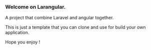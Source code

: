 ### Welcome on Larangular.

A project that combine Laravel and angular together.

This is just a template that you can clone and use for build your own application.

Hope you enjoy !
